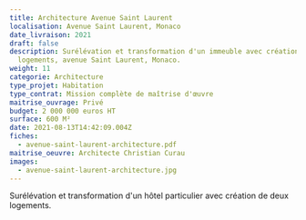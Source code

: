 ```yaml
---
title: Architecture Avenue Saint Laurent
localisation: Avenue Saint Laurent, Monaco
date_livraison: 2021
draft: false
description: Surélévation et transformation d'un immeuble avec création de deux
  logements, avenue Saint Laurent, Monaco.
weight: 11
categorie: Architecture
type_projet: Habitation
type_contrat: Mission complète de maîtrise d'œuvre
maitrise_ouvrage: Privé
budget: 2 000 000 euros HT
surface: 600 M²
date: 2021-08-13T14:42:09.004Z
fiches:
  - avenue-saint-laurent-architecture.pdf
maitrise_oeuvre: Architecte Christian Curau
images:
  - avenue-saint-laurent-architecture.jpg
---
```

Surélévation et transformation d'un hôtel particulier avec création de deux logements.
